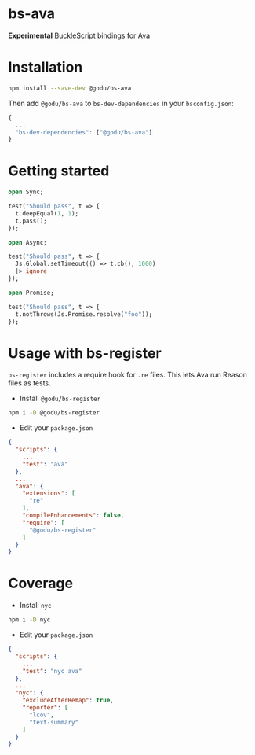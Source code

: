 # bs-ava

**Experimental** [BuckleScript](https://github.com/bucklescript/bucklescript) bindings for [Ava](https://github.com/avajs/ava)

# Installation

```sh
npm install --save-dev @godu/bs-ava
```

Then add `@godu/bs-ava` to `bs-dev-dependencies` in your `bsconfig.json`:
```js
{
  ...
  "bs-dev-dependencies": ["@godu/bs-ava"]
}
```

# Getting started

```ml
open Sync;

test("Should pass", t => {
  t.deepEqual(1, 1);
  t.pass();
});
```

```ml
open Async;

test("Should pass", t => {
  Js.Global.setTimeout(() => t.cb(), 1000)
  |> ignore
});
```

```ml
open Promise;

test("Should pass", t => {
  t.notThrows(Js.Promise.resolve("foo"));
});
```

# Usage with bs-register

`bs-register` includes a require hook for `.re` files. This lets Ava run Reason files as tests.

- Install `@godu/bs-register`
```sh
npm i -D @godu/bs-register
```

- Edit your `package.json`
```json
{
  "scripts": {
    ...
    "test": "ava"
  },
  ...
  "ava": {
    "extensions": [
      "re"
    ],
    "compileEnhancements": false,
    "require": [
      "@godu/bs-register"
    ]
  }
}
```

# Coverage

- Install `nyc`
```sh
npm i -D nyc
```

- Edit your `package.json`
```json
{
  "scripts": {
    ...
    "test": "nyc ava"
  },
  ...
  "nyc": {
    "excludeAfterRemap": true,
    "reporter": [
      "lcov",
      "text-summary"
    ]
  }
}
```
